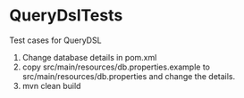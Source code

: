 # QueryDslTests
Test cases for QueryDSL

1. Change database details in pom.xml
2. copy src/main/resources/db.properties.example to src/main/resources/db.properties and change the details.
3. mvn clean build
